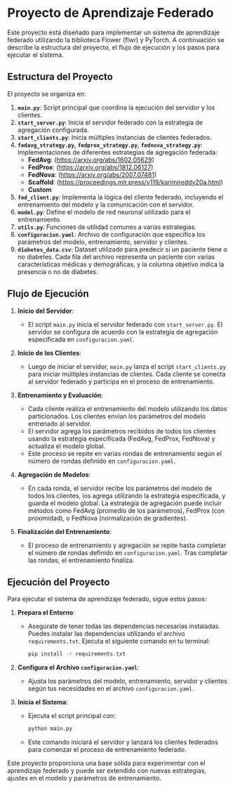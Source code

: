 # Proyecto de Aprendizaje Federado

Este proyecto está diseñado para implementar un sistema de aprendizaje federado utilizando la biblioteca Flower (flwr) y PyTorch. A continuación se describe la estructura del proyecto, el flujo de ejecución y los pasos para ejecutar el sistema.

## Estructura del Proyecto

El proyecto se organiza en:

1. **`main.py`**: Script principal que coordina la ejecución del servidor y los clientes.
2. **`start_server.py`**: Inicia el servidor federado con la estrategia de agregación configurada.
3. **`start_clients.py`**: Inicia múltiples instancias de clientes federados.
4. **`fedavg_strategy.py`**, **`fedprox_strategy.py`**, **`fednova_strategy.py`**: Implementaciones de diferentes estrategias de agregación federada:
   - **FedAvg**: (https://arxiv.org/abs/1602.05629)
   - **FedProx**: (https://arxiv.org/abs/1812.06127)
   - **FedNova**: (https://arxiv.org/abs/2007.07481)
   - **Scaffold**: (https://proceedings.mlr.press/v119/karimireddy20a.html)
   - **Custom**
5. **`fed_client.py`**: Implementa la lógica del cliente federado, incluyendo el entrenamiento del modelo y la comunicación con el servidor.
6. **`model.py`**: Define el modelo de red neuronal utilizado para el entrenamiento.
9. **`utils.py`**: Funciones de utilidad comunes a varias estrategias.
7. **`configuracion.yaml`**: Archivo de configuración que especifica los parámetros del modelo, entrenamiento, servidor y clientes.
8. **`diabetes_data.csv`**: Dataset utilizado para predecir si un paciente tiene o no diabetes. Cada fila del archivo representa un paciente con varias características médicas y demográficas, y la columna objetivo indica la presencia o no de diabetes.

## Flujo de Ejecución

1. **Inicio del Servidor**: 
   - El script `main.py` inicia el servidor federado con `start_server.py`. El servidor se configura de acuerdo con la estrategia de agregación especificada en `configuracion.yaml`.

2. **Inicio de los Clientes**:
   - Luego de iniciar el servidor, `main.py` lanza el script `start_clients.py` para iniciar múltiples instancias de clientes. Cada cliente se conecta al servidor federado y participa en el proceso de entrenamiento.

3. **Entrenamiento y Evaluación**:
   - Cada cliente realiza el entrenamiento del modelo utilizando los datos particionados. Los clientes envían los parámetros del modelo entrenado al servidor.
   - El servidor agrega los parámetros recibidos de todos los clientes usando la estrategia especificada (FedAvg, FedProx, FedNova) y actualiza el modelo global.
   - Este proceso se repite en varias rondas de entrenamiento según el número de rondas definido en `configuracion.yaml`.

4. **Agregación de Modelos**:
   - En cada ronda, el servidor recibe los parámetros del modelo de todos los clientes, los agrega utilizando la estrategia especificada, y guarda el modelo global. La estrategia de agregación puede incluir métodos como FedAvg (promedio de los parámetros), FedProx (con proximidad), o FedNova (normalización de gradientes).

5. **Finalización del Entrenamiento**:
   - El proceso de entrenamiento y agregación se repite hasta completar el número de rondas definido en `configuracion.yaml`. Tras completar las rondas, el entrenamiento finaliza.
   
## Ejecución del Proyecto

Para ejecutar el sistema de aprendizaje federado, sigue estos pasos:

1. **Prepara el Entorno**:
   - Asegúrate de tener todas las dependencias necesarias instaladas. Puedes instalar las dependencias utilizando el archivo `requirements.txt`. Ejecuta el siguiente comando en tu terminal:

     ```bash
     pip install -r requirements.txt
     ```

2. **Configura el Archivo `configuracion.yaml`**:
   - Ajusta los parámetros del modelo, entrenamiento, servidor y clientes según tus necesidades en el archivo `configuracion.yaml`.

3. **Inicia el Sistema**:
   - Ejecuta el script principal con:

     ```bash
     python main.py
     ```

   - Este comando iniciará el servidor y lanzará los clientes federados para comenzar el proceso de entrenamiento federado.

Este proyecto proporciona una base sólida para experimentar con el aprendizaje federado y puede ser extendido con nuevas estrategias, ajustes en el modelo y parámetros de entrenamiento.
